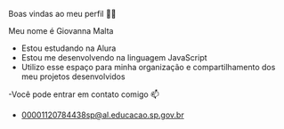 Boas vindas ao meu perfil 💙💙

 Meu nome é Giovanna Malta 

- Estou estudando na Alura
- Estou me desenvolvendo na linguagem JavaScript
- Utilizo esse espaço para minha organização e compartilhamento dos meu projetos desenvolvidos

-Você pode entrar em contato comigo 📫

- 00001120784438sp@al.educacao.sp.gov.br
